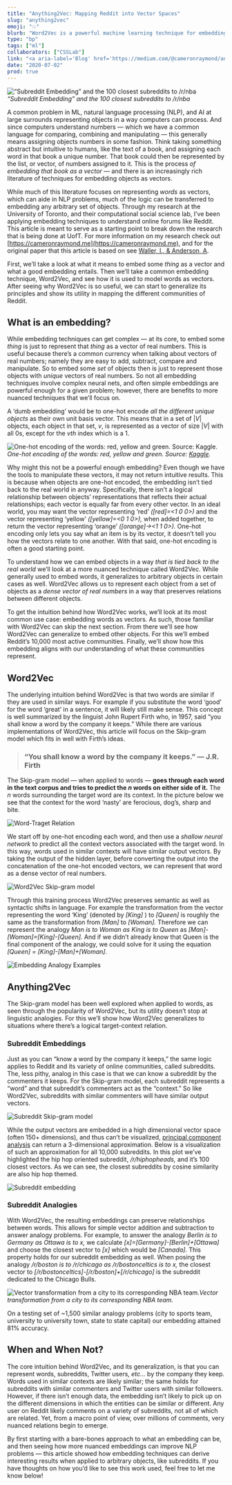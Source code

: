 ```yaml
---
title: "Anything2Vec: Mapping Reddit into Vector Spaces"
slug: "anything2vec"
emoji: "💥"
blurb: "Word2Vec is a powerful machine learning technique for embedding text corpus' into vector spaces. While useful for NLP problems, this blog post shows how it can also be used to represent and better understand communities on Reddit."
type: "bp"
tags: ["ml"]
collaborators: ["CSSLab"]
link: "<a aria-label='Blog' href='https://medium.com/@cameronraymond/anything2vec-mapping-reddit-into-vector-spaces-dcc77d9f3bea'>Blog</a>"
date: "2020-07-02"
prod: true
---
```


![“Subreddit Embedding” and the 100 closest subreddits to /r/nba](https://cdn-images-1.medium.com/max/3844/1*_FvvzFGBcS3eb5eXlKSMgg.png)*“Subreddit Embedding” and the 100 closest subreddits to /r/nba*

A common problem in ML, natural language processing (NLP), and AI at large surrounds representing objects in a way computers can process. And since computers understand numbers —  which we have a common language for comparing, combining and manipulating — this generally means assigning objects numbers in some fashion. Think taking something abstract but intuitive to humans, like the text of a book, and assigning each word in that book a unique number. That book could then be represented by the list, or vector, of numbers assigned to it. This is the process *of embedding that book as a vector —* and there is an increasingly rich literature of techniques for embedding objects as vectors.

While much of this literature focuses on representing *words* as vectors, which can aide in NLP problems, much of the logic can be transferred to embedding any arbitrary set of objects. Through my research at the University of Toronto, and their computational social science lab, I’ve been applying embedding techniques to understand online forums like Reddit. This article is meant to serve as a starting point to break down the research that is being done at UofT. For more information on my research check out [https://cameronraymond.me](https://cameronraymond.me), and for the original paper that this article is based on see [Waller, I., & Anderson, A](https://dl.acm.org/doi/abs/10.1145/3308558.3313729).

First, we’ll take a look at what it means to embed some *thing* as a vector and what a good embedding entails. Then we’ll take a common embedding technique, Word2Vec, and see how it is used to model words as vectors. After seeing why Word2Vec is so useful, we can start to generalize its principles and show its utility in mapping the different communities of Reddit.

## What is an embedding?

While embedding techniques can get complex —  at its core, to embed some *thing* is just to represent that *thing* as a vector of real numbers. This is useful because there’s a common currency when talking about vectors of real numbers; namely they are easy to  add, subtract, compare and manipulate. So to embed some *set* of objects then is just to represent those objects with *unique* vectors of real numbers. So not all embedding techniques involve complex neural nets, and often simple embeddings are powerful enough for a given problem; however, there are benefits to  more nuanced techniques that we’ll focus on.

A ‘dumb embedding’ would be to one-hot encode *all the different unique objects* as their own unit basis vector. This means that in a set of |*V*| objects, each object in that set, *v*, is represented as a vector of size |*V*| with all 0s, except for the *vth* index which is a 1.

![One-hot encoding of the words: red, yellow and green. Source: [Kaggle](https://www.kaggle.com/dansbecker/using-categorical-data-with-one-hot-encoding).](https://cdn-images-1.medium.com/max/2000/1*UOjWvDziH86T2MmiDpp98Q.png)*One-hot encoding of the words: red, yellow and green. Source: [Kaggle](https://www.kaggle.com/dansbecker/using-categorical-data-with-one-hot-encoding).*

Why might this not be a powerful enough embedding? Even though we have the tools to manipulate these vectors, it may not return intuitive results. This is because when objects are one-hot encoded, the embedding isn’t tied back to the real world in anyway. Specifically, there isn’t a logical relationship between objects’ representations that reflects their actual relationships; each vector is equally far from every other vector. In an ideal world, you may want the vector representing ‘red’ *([red]=<1 0 0>)* and the vector representing ‘yellow’ *([yellow]=<0 1 0>),* when added together, to return the vector representing ‘orange’ *([orange]-><1 1 0>).* One-hot encoding only lets you say what an item is by its vector, it doesn’t tell you how the vectors relate to one another. With that said, one-hot encoding is often a good starting point.

To understand how we can embed objects in a way *that is tied back to the real world* we’ll look at a more nuanced technique called Word2Vec. While generally used to embed words, it generalizes to arbitrary objects in certain cases as well. Word2Vec allows us to represent each object from a set of objects as a *dense vector of real numbers* in a way that preserves relations between different objects.

To get the intuition behind how Word2Vec works, we’ll look at its most common use case: embedding words as vectors. As such, those familiar with Word2Vec can skip the next section. From there we’ll see how Word2Vec can generalize to embed other objects. For this we’ll embed Reddit’s 10,000 most active communities. Finally, we’ll show how this embedding aligns with our understanding of what these communities represent.

## Word2Vec

The underlying intuition behind Word2Vec is that two words are similar if they are used in similar ways. For example if you substitute the word ‘good’ for the word ‘great’ in a sentence, it will likely still make sense. This concept is well summarized by the linguist John Rupert Firth who, in 1957, said “you shall know a word by the company it keeps.” While there are various implementations of Word2Vec, this article will focus on the Skip-gram model which fits in well with Firth’s ideas.

> ### “You shall know a word by the company it keeps.” — J.R. Firth

The Skip-gram model — when applied to words — **goes through each word in the text corpus and tries to predict the *n* words on either side of it.** The *n* words surrounding the target word are its context. In the picture below we see that the context for the word ‘nasty’ are ferocious, dog’s, sharp and bite.

![Word-Traget Relation](https://cdn-images-1.medium.com/max/2000/1*jg-Tx3IpkpkTy-bQeM5Z_w.png)

We start off by one-hot encoding each word, and then use a *shallow neural network* to predict all the context vectors associated with the target word. In this way, words used in similar contexts will have similar output vectors. By taking the output of the hidden layer, before converting the output into the concatenation of the one-hot encoded vectors, we can represent that word as a dense vector of real numbers.

![Word2Vec Skip-gram model](https://cdn-images-1.medium.com/max/2000/1*s__GyNO0aw2C_EFZie8keg.png)

Through this training process Word2Vec preserves semantic as well as syntactic shifts in language. For example the transformation from the vector representing the word ‘King’ (denoted by *[King]* ) to *[Queen]* is roughly the same as the transformation from *[Man]* to *[Woman].* Therefore we can represent the analogy *Man is to Woman as King is to Queen* as *[Man]-[Woman]=[King]-[Queen].* And if we didn’t already know that Queen is the final component of the analogy, we could solve for it using the equation *[Queen] = [King]-[Man]+[Woman].*

![Embedding Analogy Examples](https://cdn-images-1.medium.com/max/2800/1*wohQJmOwOmPR0v0eSv_5sA.png)

## Anything2Vec

The Skip-gram model has been well explored when applied to words, as seen through the popularity of Word2Vec, but its utility doesn’t stop at linguistic analogies. For this we’ll show how Word2Vec generalizes to situations where there’s a logical target-context relation.

### Subreddit Embeddings

Just as you can “know a word by the company it keeps,” the same logic applies to Reddit and its variety of online communities, called subreddits. The, less pithy, analog in this case is that we can know a subreddit by the commenters it keeps. For the Skip-gram model, each subreddit represents a “word” and that subreddit’s commenters act as the “context.” So like Word2Vec, subreddits with similar commenters will have similar output vectors.

![Subreddit Skip-gram model](https://cdn-images-1.medium.com/max/2000/1*lq_g8iPDNgpI_6M2vOGmyw.png)

While the output vectors are embedded in a high dimensional vector space (often 150+ dimensions), and thus can’t be visualized, [principal component analysis](https://stats.stackexchange.com/questions/2691/making-sense-of-principal-component-analysis-eigenvectors-eigenvalues) can return a 3-dimensional approximation. Below is a visualization of such an approximation for all 10,000 subreddits. In this plot we’ve highlighted the hip hop oriented subreddit, */r/hiphopheads,* and it’s 100 closest vectors. As we can see, the closest subreddits by cosine similarity are also hip hop themed.

![Subreddit embedding](https://cdn-images-1.medium.com/max/4034/1*RQd35n1X61pCJZOmRZibPg.png)

### Subreddit Analogies

With Word2Vec, the resulting embeddings can preserve relationships between words. This allows for simple vector addition and subtraction to answer analogy problems. For example, to answer the analogy *Berlin is to Germany as Ottawa is to x,* we calculate *[x]=[Germany]-[Berlin]+[Ottawa]* and choose the closest vector to *[x]* which would be *[Canada].* This property holds for our subreddit embedding as well. When posing the analogy */r/boston is to /r/chicago as /r/bostonceltics is to x,* the closest vector to *[/r/bostonceltics]-[/r/boston]+[/r/chicago]* is the subreddit dedicated to the Chicago Bulls.

![Vector transformation from a city to its corresponding NBA team.](https://cdn-images-1.medium.com/max/2000/1*XfmkMyd5FVJ5vxZGAla0og.png)*Vector transformation from a city to its corresponding NBA team.*

On a testing set of ~1,500 similar analogy problems (city to sports team, university to university town, state to state capital) our embedding attained 81% accuracy.

## When and When Not?

The core intuition behind Word2Vec, and its generalization, is that you can represent words, subreddits, Twitter users, *etc…* by the company they keep. Words used in similar contexts are likely similar; the same holds for  subreddits with similar commenters and Twitter users with similar followers. However, if there isn’t enough data, the embedding isn’t likely to pick up on the different dimensions in which the entities can be similar or different. Any user on Reddit likely comments on a variety of subreddits, not all of which are related. Yet, from a macro point of view, over millions of comments, very nuanced relations begin to emerge.

By first starting with a bare-bones approach to what an embedding can be, and then seeing how more nuanced embeddings can improve NLP problems — this article showed how embedding techniques can derive interesting results when applied to arbitrary objects, like subreddits. If you have thoughts on how you’d like to see this work used, feel free to let me know below!